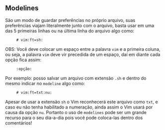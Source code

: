 Modelines
---------

São um modo de guardar preferências no próprio arquivo, suas
preferências viajam literalmente junto com o arquivo, basta usar em uma
das 5 primeiras linhas ou na última linha do arquivo algo como:

         # vim:ft=sh:

OBS: Você deve colocar um espaço entre a palavra `vim` e a
primeira coluna, ou seja, a palavra `vim` deve vir
precedida de um espaço, daí em diante cada opção fica assim:

         :opção:

Por exemplo: posso salvar um arquivo com extensão `.sh` e dentro do
mesmo indicar no `modeline` algo como:

         # vim:ft=txt:nu:

Apesar de usar a extensão `sh` o Vim reconhecerá este
arquivo como `txt`, e caso eu não tenha habilitado a
numeração, ainda assim o Vim usará por causa da opção `nu`.
Portanto o uso de `modelines` pode ser um grande recurso
para o seu dia-a-dia pois você pode coloca-las dentro dos comentários!


